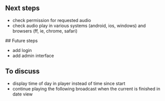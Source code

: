 ## Next steps

* check permission for requested audio
* check audio play in various systems (android, ios, windows) and browsers (ff, ie, chrome, safari)

## Future steps

* add login
* add admin interface

## To discuss

* display time of day in player instead of time since start
* continue playing the following broadcast when the current is finished in date view
